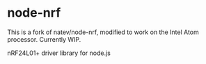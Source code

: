 # node-nrf

This is a fork of natev/node-nrf, modified to work on the Intel Atom processor. Currently WIP.

nRF24L01+ driver library for node.js 


